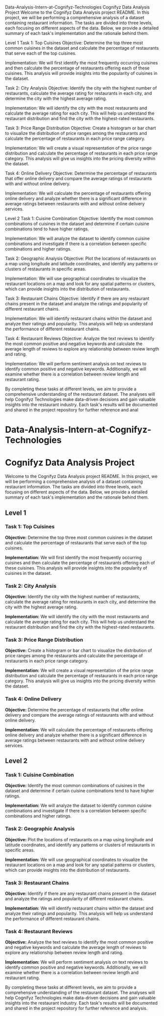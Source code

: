 Data-Analysis-Intern-at-Cognifyz-Technologies
Cognifyz Data Analysis Project
Welcome to the Cognifyz Data Analysis project README. In this project, we will be performing a comprehensive analysis of a dataset containing restaurant information. The tasks are divided into three levels, each focusing on different aspects of the data. Below, we provide a detailed summary of each task's implementation and the rationale behind them.

Level 1
Task 1: Top Cuisines
Objective: Determine the top three most common cuisines in the dataset and calculate the percentage of restaurants that serve each of the top cuisines.

Implementation: We will first identify the most frequently occurring cuisines and then calculate the percentage of restaurants offering each of these cuisines. This analysis will provide insights into the popularity of cuisines in the dataset.

Task 2: City Analysis
Objective: Identify the city with the highest number of restaurants, calculate the average rating for restaurants in each city, and determine the city with the highest average rating.

Implementation: We will identify the city with the most restaurants and calculate the average rating for each city. This will help us understand the restaurant distribution and find the city with the highest-rated restaurants.

Task 3: Price Range Distribution
Objective: Create a histogram or bar chart to visualize the distribution of price ranges among the restaurants and calculate the percentage of restaurants in each price range category.

Implementation: We will create a visual representation of the price range distribution and calculate the percentage of restaurants in each price range category. This analysis will give us insights into the pricing diversity within the dataset.

Task 4: Online Delivery
Objective: Determine the percentage of restaurants that offer online delivery and compare the average ratings of restaurants with and without online delivery.

Implementation: We will calculate the percentage of restaurants offering online delivery and analyze whether there is a significant difference in average ratings between restaurants with and without online delivery services.

Level 2
Task 1: Cuisine Combination
Objective: Identify the most common combinations of cuisines in the dataset and determine if certain cuisine combinations tend to have higher ratings.

Implementation: We will analyze the dataset to identify common cuisine combinations and investigate if there is a correlation between specific combinations and higher ratings.

Task 2: Geographic Analysis
Objective: Plot the locations of restaurants on a map using longitude and latitude coordinates, and identify any patterns or clusters of restaurants in specific areas.

Implementation: We will use geographical coordinates to visualize the restaurant locations on a map and look for any spatial patterns or clusters, which can provide insights into the distribution of restaurants.

Task 3: Restaurant Chains
Objective: Identify if there are any restaurant chains present in the dataset and analyze the ratings and popularity of different restaurant chains.

Implementation: We will identify restaurant chains within the dataset and analyze their ratings and popularity. This analysis will help us understand the performance of different restaurant chains.

Task 4: Restaurant Reviews
Objective: Analyze the text reviews to identify the most common positive and negative keywords and calculate the average length of reviews to explore any relationship between review length and rating.

Implementation: We will perform sentiment analysis on text reviews to identify common positive and negative keywords. Additionally, we will examine whether there is a correlation between review length and restaurant rating.


By completing these tasks at different levels, we aim to provide a comprehensive understanding of the restaurant dataset. The analyses will help Cognifyz Technologies make data-driven decisions and gain valuable insights into the restaurant industry. Each task's results will be documented and shared in the project repository for further reference and anal
 # Data-Analysis-Intern-at-Cognifyz-Technologies

 # Cognifyz Data Analysis Project

 Welcome to the Cognifyz Data Analysis project README. In this project, we will be performing a comprehensive analysis of a dataset containing restaurant information. The tasks are divided into three levels, each focusing on different aspects of the data. Below, we provide a detailed summary of each task's implementation and the rationale behind them.

 ## Level 1

 ### Task 1: Top Cuisines

 **Objective:** Determine the top three most common cuisines in the dataset and calculate the percentage of restaurants that serve each of the top cuisines.

 **Implementation:** We will first identify the most frequently occurring cuisines and then calculate the percentage of restaurants offering each of these cuisines. This analysis will provide insights into the popularity of cuisines in the dataset.

 ### Task 2: City Analysis

 **Objective:** Identify the city with the highest number of restaurants, calculate the average rating for restaurants in each city, and determine the city with the highest average rating.

 **Implementation:** We will identify the city with the most restaurants and calculate the average rating for each city. This will help us understand the restaurant distribution and find the city with the highest-rated restaurants.

 ### Task 3: Price Range Distribution

 **Objective:** Create a histogram or bar chart to visualize the distribution of price ranges among the restaurants and calculate the percentage of restaurants in each price range category.

 **Implementation:** We will create a visual representation of the price range distribution and calculate the percentage of restaurants in each price range category. This analysis will give us insights into the pricing diversity within the dataset.

 ### Task 4: Online Delivery

 **Objective:** Determine the percentage of restaurants that offer online delivery and compare the average ratings of restaurants with and without online delivery.

 **Implementation:** We will calculate the percentage of restaurants offering online delivery and analyze whether there is a significant difference in average ratings between restaurants with and without online delivery services.

 ## Level 2

 ### Task 1: Cuisine Combination

 **Objective:** Identify the most common combinations of cuisines in the dataset and determine if certain cuisine combinations tend to have higher ratings.

 **Implementation:** We will analyze the dataset to identify common cuisine combinations and investigate if there is a correlation between specific combinations and higher ratings.

 ### Task 2: Geographic Analysis

 **Objective:** Plot the locations of restaurants on a map using longitude and latitude coordinates, and identify any patterns or clusters of restaurants in specific areas.

 **Implementation:** We will use geographical coordinates to visualize the restaurant locations on a map and look for any spatial patterns or clusters, which can provide insights into the distribution of restaurants.

 ### Task 3: Restaurant Chains

 **Objective:** Identify if there are any restaurant chains present in the dataset and analyze the ratings and popularity of different restaurant chains.

 **Implementation:** We will identify restaurant chains within the dataset and analyze their ratings and popularity. This analysis will help us understand the performance of different restaurant chains.

 ### Task 4: Restaurant Reviews

 **Objective:** Analyze the text reviews to identify the most common positive and negative keywords and calculate the average length of reviews to explore any relationship between review length and rating.

 **Implementation:** We will perform sentiment analysis on text reviews to identify common positive and negative keywords. Additionally, we will examine whether there is a correlation between review length and restaurant rating.


 By completing these tasks at different levels, we aim to provide a comprehensive understanding of the restaurant dataset. The analyses will help Cognifyz Technologies make data-driven decisions and gain valuable insights into the restaurant industry. Each task's results will be documented and shared in the project repository for further reference and analysis.

